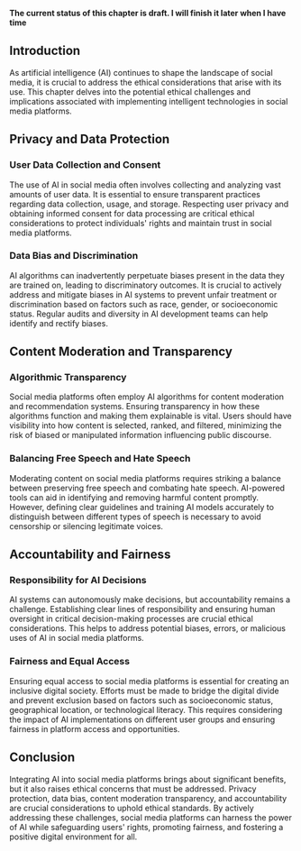 **The current status of this chapter is draft. I will finish it later when I have time**

Introduction
------------

As artificial intelligence (AI) continues to shape the landscape of social media, it is crucial to address the ethical considerations that arise with its use. This chapter delves into the potential ethical challenges and implications associated with implementing intelligent technologies in social media platforms.

Privacy and Data Protection
---------------------------

### User Data Collection and Consent

The use of AI in social media often involves collecting and analyzing vast amounts of user data. It is essential to ensure transparent practices regarding data collection, usage, and storage. Respecting user privacy and obtaining informed consent for data processing are critical ethical considerations to protect individuals' rights and maintain trust in social media platforms.

### Data Bias and Discrimination

AI algorithms can inadvertently perpetuate biases present in the data they are trained on, leading to discriminatory outcomes. It is crucial to actively address and mitigate biases in AI systems to prevent unfair treatment or discrimination based on factors such as race, gender, or socioeconomic status. Regular audits and diversity in AI development teams can help identify and rectify biases.

Content Moderation and Transparency
-----------------------------------

### Algorithmic Transparency

Social media platforms often employ AI algorithms for content moderation and recommendation systems. Ensuring transparency in how these algorithms function and making them explainable is vital. Users should have visibility into how content is selected, ranked, and filtered, minimizing the risk of biased or manipulated information influencing public discourse.

### Balancing Free Speech and Hate Speech

Moderating content on social media platforms requires striking a balance between preserving free speech and combating hate speech. AI-powered tools can aid in identifying and removing harmful content promptly. However, defining clear guidelines and training AI models accurately to distinguish between different types of speech is necessary to avoid censorship or silencing legitimate voices.

Accountability and Fairness
---------------------------

### Responsibility for AI Decisions

AI systems can autonomously make decisions, but accountability remains a challenge. Establishing clear lines of responsibility and ensuring human oversight in critical decision-making processes are crucial ethical considerations. This helps to address potential biases, errors, or malicious uses of AI in social media platforms.

### Fairness and Equal Access

Ensuring equal access to social media platforms is essential for creating an inclusive digital society. Efforts must be made to bridge the digital divide and prevent exclusion based on factors such as socioeconomic status, geographical location, or technological literacy. This requires considering the impact of AI implementations on different user groups and ensuring fairness in platform access and opportunities.

Conclusion
----------

Integrating AI into social media platforms brings about significant benefits, but it also raises ethical concerns that must be addressed. Privacy protection, data bias, content moderation transparency, and accountability are crucial considerations to uphold ethical standards. By actively addressing these challenges, social media platforms can harness the power of AI while safeguarding users' rights, promoting fairness, and fostering a positive digital environment for all.
